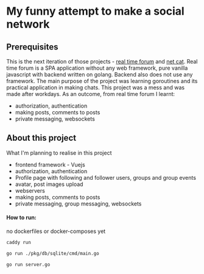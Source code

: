 # My funny attempt to make a social network
## Prerequisites
This is the next iteration of those projects - [real time forum](https://github.com/Kusbek/Div-01/tree/master/real-time-forum) and [net cat](https://github.com/Kusbek/Div-01/tree/master/net-cat). Real time forum is a SPA application without any web framework, pure vanilla javascript with backend written on golang. Backend also does not use any framework. The main purpose of the project was learning goroutines and its practical application in making chats. This project was a mess and was made after workdays. As an outcome, from real time forum I learnt:
*   authorization, authentication
*   making posts, comments to posts
*   private messaging, websockets

## About this project
What I'm planning to realise in this project
*   frontend framework - Vuejs
*   authorization, authentication
*   Profile page with following and follower users, groups and group events
*   avatar, post images upload
*   webservers
*   making posts, comments to posts
*   private messaging, group messaging, websockets

#### How to run:
no dockerfiles or docker-composes yet
```bash
caddy run
```
```bash
go run ./pkg/db/sqlite/cmd/main.go
```
```bash
go run server.go
```
